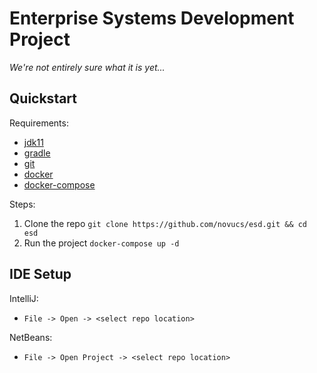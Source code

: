# Enterprise Systems Development Project
*We're not entirely sure what it is yet...*

## Quickstart
Requirements:
* [jdk11](https://www.oracle.com/technetwork/java/javase/downloads/jdk11-downloads-5066655.html)
* [gradle](https://gradle.org/install/)
* [git](https://git-scm.com/)
* [docker](https://docs.docker.com/get-started/)
* [docker-compose](https://docs.docker.com/compose/)

Steps:
1. Clone the repo `git clone https://github.com/novucs/esd.git && cd esd`
2. Run the project `docker-compose up -d`

## IDE Setup
IntelliJ:
* `File -> Open -> <select repo location>`

NetBeans:
* `File -> Open Project -> <select repo location>`
